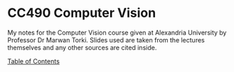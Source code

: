 # CC490 Computer Vision
My notes for the Computer Vision course given at Alexandria University by Professor Dr Marwan Torki.
Slides used are taken from the lectures themselves and any other sources are cited inside.

[Table of Contents](http://htmlpreview.github.io/?https://github.com/HebaElwazzan/CC490-Computer-Vision/blob/main/Computer%20Vision.html)
